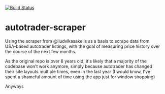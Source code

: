 [![Build Status](https://travis-ci.com/musab-k/autotrader-scraper.svg?branch=master)](https://travis-ci.com/musab-k/autotrader-scraper)

# autotrader-scraper
Using the scraper from @liudvikasakelis as a basis to scrape data from USA-based autotrader listings, with the goal of measuring price history over the course of the next few months.

As the original repo is over 8 years old, it's likely that a majority of the codebase won't work anymore, simply because autotrader has changed their site layouts multiple times, even in the last year (I would know, I've spent a shameful amount of time using the app just for window shopping)

Anyways
